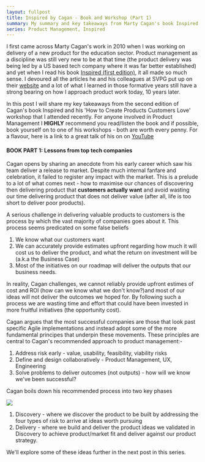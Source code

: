 ```yaml
---
layout: fullpost
title: Inspired by Cagan - Book and Workshop (Part 1)
summary: My summary and key takeaways from Marty Cagan's book Inspired (Second Edition) and his workshop 'How to create products customers love' that I attended in London. 
series: Product Management, Inspired
---
```


I first came across Marty Cagan's work in 2010 when I was working on delivery of a new product for the education sector. Product management as a discipline was still very new to be at that time (the product delivery was being led by a US based tech company where it was far better established) and yet when I read his book [Inspired (first edition)](https://www.amazon.co.uk/Inspired-Create-Tech-Products-Customers/dp/1119387507/ref=sr_1_1?adgrpid=58662702852&dchild=1&gclid=CjwKCAjwrcH3BRApEiwAxjdPTRr8JbfUduHZLKp5WcA-Xi_ucKkNXyewHTvSjria-kvSVbq1OamGShoC-S8QAvD_BwE&hvadid=259059663279&hvdev=c&hvlocphy=9045371&hvnetw=g&hvqmt=e&hvrand=3068208009696466480&hvtargid=kwd-312525726860&hydadcr=24427_1816075&keywords=inspired+marty+cagan&qid=1592857942&sr=8-1&tag=googhydr-21), it all made so much sense. I devoured all the articles he and his colleagues at SVPG put up on their [website](https://svpg.com/) and a lot of what I learned in those formative years still have a strong bearing on how I approach product work today, 10 years later.


In this post I will share my key takeaways from the second edition of Cagan's book Inspired and his 'How to Create Products Customers Love' workshop that I attended recently. For anyone involved in Product Management I **HIGHLY** recommend you read/listen the book and if possible, book yourself on to one of his workshops - both are worth every penny. For a flavour, here is a link to a great talk of his on on [YouTube](https://youtu.be/9dccd8lihpQ)


#### BOOK PART 1: Lessons from top tech companies


Cagan opens by sharing an anecdote from his early career which saw his team deliver a release to market. Despite much internal fanfare and celebration, it failed to register any impact with the market. This is a prelude to a lot of what comes next - how to maximise our chances of discovering then delivering product that **customers actually want** and avoid wasting our time delivering product that does not deliver value (after all, life is too short to deliver poor products).


A serious challenge in delivering valuable products to customers is the process by which the vast majority of companies goes about it. This process seems predicated on some false beliefs


1. We know what our customers want 
2. We can accurately provide estimates upfront regarding how much it will cost us to deliver the product, and what the return on investment will be (a.k.a the Business Case)
3. Most of the initiatives on our roadmap will deliver the outputs that our business needs.


In reality, Cagan challenges, we cannot reliably provide upfront estimes of cost and ROI (how can we know what we don't know?)and most of our ideas will not deliver the outcomes we hoped for. By following such a process we are wasting time and effort that could have been invested in more fruitful initiatives (the opportunity cost).


Cagan argues that the most successful companies are those that look past specific Agile implementations and instead adopt some of the more fundamental principes that underpin these movements. These principles are central to Cagan's recommended approach to product management:-


1. Address risk early - value, usability, feasibility, viability risks
2. Define and design collaboratively - Product Management, UX, Engineering
3. Solve problems to deliver outcomes (not outputs) - how will we know we've been successful?


Cagan boils down his recommended process into two key phases

<p><img class="blog-image" src="https://robertdpowell.github.io/rp_blog/img/discovery_delivery.png"/></p>

1. Discovery - where we discover the product to be built by addressing the four types of risk to arrive at ideas worth pursuing
2. Delivery - where we build and deliver the product ideas we validated in Discovery to achieve product/market fit and deliver against our product strategy.


We'll explore some of these ideas further in the next post in this series.















